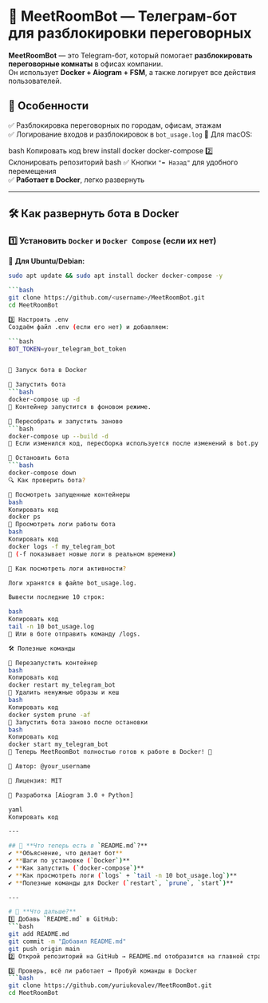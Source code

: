 # 🤖 MeetRoomBot — Телеграм-бот для разблокировки переговорных

**MeetRoomBot** — это Telegram-бот, который помогает **разблокировать переговорные комнаты** в офисах компании.  
Он использует **Docker + Aiogram + FSM**, а также логирует все действия пользователей.

## 🚀 **Особенности**
✅ Разблокировка переговорных по городам, офисам, этажам  
✅ Логирование входов и разблокировок в `bot_usage.log`  📌 Для macOS:

bash
Копировать код
brew install docker docker-compose
2️⃣ Склонировать репозиторий
bash
✅ Кнопки `"⬅️ Назад"` для удобного перемещения  
✅ **Работает в Docker**, легко развернуть  

---

## 🛠 **Как развернуть бота в Docker**
### 1️⃣ **Установить `Docker` и `Docker Compose` (если их нет)**
📌 **Для Ubuntu/Debian:**  
```bash
sudo apt update && sudo apt install docker docker-compose -y

```bash
git clone https://github.com/<username>/MeetRoomBot.git
cd MeetRoomBot

3️⃣ Настроить .env
Создаём файл .env (если его нет) и добавляем:

```bash
BOT_TOKEN=your_telegram_bot_token


🐳 Запуск бота в Docker

📌 Запустить бота
```bash
docker-compose up -d
📌 Контейнер запустится в фоновом режиме.

📌 Пересобрать и запустить заново
```bash
docker-compose up --build -d
📌 Если изменился код, пересборка используется после изменений в bot.py.

📌 Остановить бота
```bash
docker-compose down
🔍 Как проверить бота?

📌 Посмотреть запущенные контейнеры
bash
Копировать код
docker ps
📌 Просмотреть логи работы бота
bash
Копировать код
docker logs -f my_telegram_bot
📌 (-f показывает новые логи в реальном времени)

📁 Как посмотреть логи активности?

Логи хранятся в файле bot_usage.log.

Вывести последние 10 строк:

bash
Копировать код
tail -n 10 bot_usage.log
🔹 Или в боте отправить команду /logs.

🛠 Полезные команды

📌 Перезапустить контейнер
bash
Копировать код
docker restart my_telegram_bot
📌 Удалить ненужные образы и кеш
bash
Копировать код
docker system prune -af
📌 Запустить бота заново после остановки
bash
Копировать код
docker start my_telegram_bot
🎯 Теперь MeetRoomBot полностью готов к работе в Docker! 🚀

📌 Автор: @your_username

📌 Лицензия: MIT

📌 Разработка [Aiogram 3.0 + Python]

yaml
Копировать код

---

## 🎯 **Что теперь есть в `README.md`?**
✔ **Объяснение, что делает бот**  
✔ **Шаги по установке (`Docker`)**  
✔ **Как запустить (`docker-compose`)**  
✔ **Как просмотреть логи (`logs` + `tail -n 10 bot_usage.log`)**  
✔ **Полезные команды для Docker (`restart`, `prune`, `start`)**  

---

# 🚀 **Что дальше?**
1️⃣ Добавь `README.md` в GitHub:  
```bash
git add README.md
git commit -m "Добавил README.md"
git push origin main
2️⃣ Открой репозиторий на GitHub → README.md отобразится на главной странице

3️⃣ Проверь, всё ли работает → Пробуй команды в Docker
```bash
git clone https://github.com/yuriukovalev/MeetRoomBot.git
cd MeetRoomBot